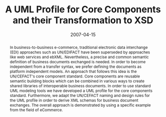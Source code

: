 ---
abstract: In business-to-business e-commerce, traditional electronic data interchange
  (EDI) approaches such as UN/EDIFACT have been superseded by approaches like web
  services and ebXML. Nevertheless, a precise and common semantic definition of business
  documents exchanged is needed. In order to become independent from a transfer syntax,
  we prefer defining the documents as platform independent models. An approach that
  follows this idea is the UN/CEFACT's core component standard. Core components are
  reusable semantic building blocks which can be combined in various ways to create
  shared libraries of interoperable business documents. In order to use standard UML
  modeling tools we have developed a UML profile for the core components standard.
  Furthermore, we adapt the UN/CEFACT naming and design rules for the UML profile
  in order to derive XML schemas for business document exchanges. The overall approach
  is demonstrated by using a specific example from the field of eCommerce.
authors:
- Christian Huemer
- Philipp Liegl
date: '2007-04-15'
featured: false
links:
- name: Publik
  url: https://publik.tuwien.ac.at/showentry.php?ID=141013&lang=2
publication: 'Talk: IEEE 23rd International Conference on Data Engineering, Istanbul,
  Turkey; 04-15-2007 - 04-20-2007; in: "Proceeding of 2007 IEEE 23rd International
  Conference on Data Engineering Workshop", IEEE Computer Society, IEEE Catalog Number:
  07EX1627 (2007), ISBN: 1-4244-0832-6; 298 - 306'
publication_types:
- '1'
publishDate: '2007-04-15'
title: A UML Profile for Core Components and their Transformation to XSD
url_pdf: http://publik.tuwien.ac.at/files/pub-inf_4612.pdf
---